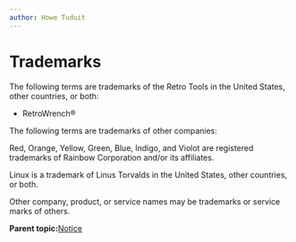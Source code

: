 ```yaml
---
author: Howe Tuduit
---
```


# Trademarks

The following terms are trademarks of the Retro Tools in the United States, other countries, or both:

-   RetroWrench®

The following terms are trademarks of other companies:

Red, Orange, Yellow, Green, Blue, Indigo, and Violot are registered trademarks of Rainbow Corporation and/or its affiliates.

Linux is a trademark of Linus Torvalds in the United States, other countries, or both.

Other company, product, or service names may be trademarks or service marks of others.

**Parent topic:**[Notice](hfz1613403600570.md)

